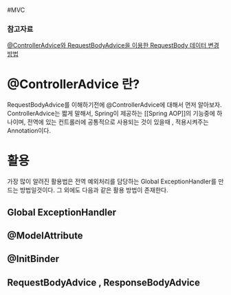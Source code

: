 #MVC 
### 참고자료
[@ControllerAdvice와 RequestBodyAdvice을 이용한 RequestBody 데이터 변경 방법](https://flambeeyoga.tistory.com/entry/ControllerAdvice%EC%99%80-RequestBodyAdvice)

# @ControllerAdvice 란?

RequestBodyAdvice를 이해하기전에 @ControllerAdvice에 대해서 먼저 알아보자. 
ControllerAdvice는 짧게 말해서, Spring이 제공하는 [[Spring AOP]]의 기능중에 하나이며, 전역에 있는 컨트롤러에 공통적으로 사용되는 것이 있을때 , 적용시켜주는 Annotation이다.  

# 활용 
가장 많이 알려진 활용법은 전역 예외처리를 담당하는 Global ExceptionHandler를 만드는 방법일것이다. 그 외에도 다음과 같은 활용 방법이 존재한다. 

## Global ExceptionHandler 


## @ModelAttribute


## @InitBinder

## RequestBodyAdvice , ResponseBodyAdvice
